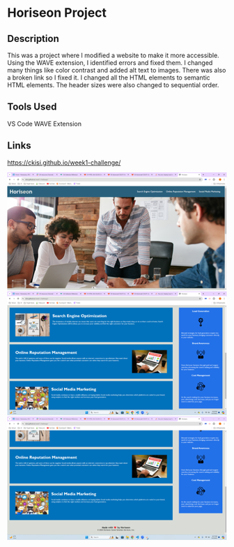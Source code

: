 # Horiseon Project

## Description
This was a project where I modified a website to make it more accessible. Using the WAVE extension, I identified errors and fixed them. I changed many things like color contrast and added alt text to images. There was also a broken link so I fixed it. I changed all the HTML elements to semantic HTML elements. The header sizes were also changed to sequential order.

## Tools Used
VS Code
WAVE Extension

## Links
https://ckisi.github.io/week1-challenge/

![screenshot 1](./assets/images/screenshot1.png "Screenshot 1")
![screenshot 2](./assets/images/screenshot2.png "Screenshot 2")
![screenshot 3](./assets/images/screenshot3.png "Screenshot 3")